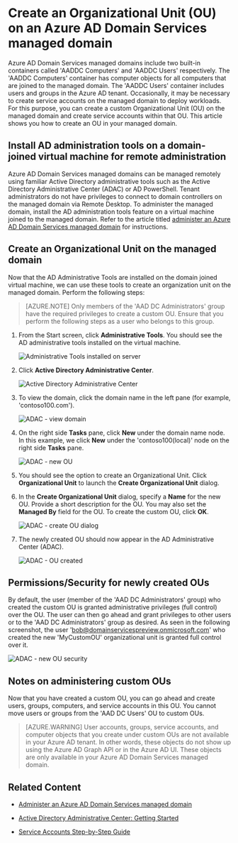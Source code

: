 <properties
    pageTitle="Azure Active Directory Domain Services: Administration Guide | Microsoft Azure"
    description="Create an Organizational Unit (OU) on Azure AD Domain Services managed domains"
    services="active-directory-ds"
    documentationCenter=""
    authors="mahesh-unnikrishnan"
    manager="stevenpo"
    editor="curtand"/>

<tags
    ms.service="active-directory-ds"
    ms.workload="identity"
    ms.tgt_pltfrm="na"
    ms.devlang="na"
    ms.topic="article"
    ms.date="09/21/2016"
    ms.author="maheshu"/>

# <a name="create-an-organizational-unit-ou-on-an-azure-ad-domain-services-managed-domain"></a>Create an Organizational Unit (OU) on an Azure AD Domain Services managed domain
Azure AD Domain Services managed domains include two built-in containers called 'AADDC Computers' and 'AADDC Users' respectively. The 'AADDC Computers' container has computer objects for all computers that are joined to the managed domain. The 'AADDC Users' container includes users and groups in the Azure AD tenant. Occasionally, it may be necessary to create service accounts on the managed domain to deploy workloads. For this purpose, you can create a custom Organizational Unit (OU) on the managed domain and create service accounts within that OU. This article shows you how to create an OU in your managed domain.


## <a name="install-ad-administration-tools-on-a-domain-joined-virtual-machine-for-remote-administration"></a>Install AD administration tools on a domain-joined virtual machine for remote administration
Azure AD Domain Services managed domains can be managed remotely using familiar Active Directory administrative tools such as the Active Directory Administrative Center (ADAC) or AD PowerShell. Tenant administrators do not have privileges to connect to domain controllers on the managed domain via Remote Desktop. To administer the managed domain, install the AD administration tools feature on a virtual machine joined to the managed domain. Refer to the article titled [administer an Azure AD Domain Services managed domain](active-directory-ds-admin-guide-administer-domain.md) for instructions.

## <a name="create-an-organizational-unit-on-the-managed-domain"></a>Create an Organizational Unit on the managed domain
Now that the AD Administrative Tools are installed on the domain joined virtual machine, we can use these tools to create an organization unit on the managed domain. Perform the following steps:

> [AZURE.NOTE] Only members of the 'AAD DC Administrators' group have the required privileges to create a custom OU. Ensure that you perform the following steps as a user who belongs to this group.

1. From the Start screen, click **Administrative Tools**. You should see the AD administrative tools installed on the virtual machine.

    ![Administrative Tools installed on server](./media/active-directory-domain-services-admin-guide/install-rsat-admin-tools-installed.png)

2. Click **Active Directory Administrative Center**.

    ![Active Directory Administrative Center](./media/active-directory-domain-services-admin-guide/adac-overview.png)

3. To view the domain, click the domain name in the left pane (for example, 'contoso100.com').

    ![ADAC - view domain](./media/active-directory-domain-services-admin-guide/create-ou-adac-overview.png)

4. On the right side **Tasks** pane, click **New** under the domain name node. In this example, we click **New** under the 'contoso100(local)' node on the right side **Tasks** pane.

    ![ADAC - new OU](./media/active-directory-domain-services-admin-guide/create-ou-adac-new-ou.png)

5. You should see the option to create an Organizational Unit. Click **Organizational Unit** to launch the **Create Organizational Unit** dialog.

6. In the **Create Organizational Unit** dialog, specify a **Name** for the new OU. Provide a short description for the OU. You may also set the **Managed By** field for the OU. To create the custom OU, click **OK**.

    ![ADAC - create OU dialog](./media/active-directory-domain-services-admin-guide/create-ou-dialog.png)

7. The newly created OU should now appear in the AD Administrative Center (ADAC).

    ![ADAC - OU created](./media/active-directory-domain-services-admin-guide/create-ou-done.png)


## <a name="permissionssecurity-for-newly-created-ous"></a>Permissions/Security for newly created OUs
By default, the user (member of the 'AAD DC Administrators' group) who created the custom OU is granted administrative privileges (full control) over the OU. The user can then go ahead and grant privileges to other users or to the 'AAD DC Administrators' group as desired. As seen in the following screenshot, the user 'bob@domainservicespreview.onmicrosoft.com' who created the new 'MyCustomOU' organizational unit is granted full control over it.

 ![ADAC - new OU security](./media/active-directory-domain-services-admin-guide/create-ou-permissions.png)


## <a name="notes-on-administering-custom-ous"></a>Notes on administering custom OUs
Now that you have created a custom OU, you can go ahead and create users, groups, computers, and service accounts in this OU. You cannot move users or groups from the 'AAD DC Users' OU to custom OUs.

> [AZURE.WARNING] User accounts, groups, service accounts, and computer objects that you create under custom OUs are not available in your Azure AD tenant. In other words, these objects do not show up using the Azure AD Graph API or in the Azure AD UI. These objects are only available in your Azure AD Domain Services managed domain.


## <a name="related-content"></a>Related Content

- [Administer an Azure AD Domain Services managed domain](active-directory-ds-admin-guide-administer-domain.md)

- [Active Directory Administrative Center: Getting Started](https://technet.microsoft.com/library/dd560651.aspx)

- [Service Accounts Step-by-Step Guide](https://technet.microsoft.com/library/dd548356.aspx)
